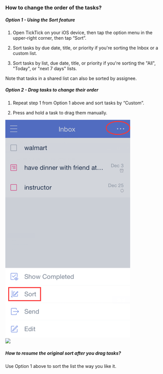 ### How to change the order of the tasks?

##### Option 1 - Using the Sort feature

1. Open TickTick on your iOS device, then tap the option menu in the upper-right corner, then tap “Sort”.

2. Sort tasks by due date, title, or priority if you're sorting the Inbox or a custom list.

3. Sort tasks by list, due date, title, or priority if you're sorting the "All", "Today", or "next 7 days" lists.

Note that tasks in a shared list can also be sorted by assignee.



##### Option 2 - Drag tasks to change their order

1. Repeat step 1 from Option 1 above and sort tasks by “Custom”.

2. Press and hold a task to drag them manually.



![](sort.png)  
![](sort12.jpg)

##### How to resume the original sort after you drag tasks?

Use Option 1 above to sort the list the way you like it.



